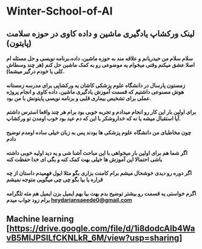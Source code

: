 # Winter-School-of-AI
##  لینک ورکشاپ یادگیری ماشین و داده کاوی در حوزه سلامت (پایتون)
 
 ####  سلام سلام من حیدریانم و علاقه مند به حوزه ماشین، داده،برنامه نویسی و حل مسئله ام اصلا عشق میکنم وقتی میخوام یه موضوعی رو به کمک ماشین حل کنم (هر چند وسطاش کلی با خودم درگیر میشما).
   #### زمستون پارسال در دانشگاه علوم پزشکی کاشان  یه ورکشاپی برای مدرسه زمستانه هوش مصنوعی داشتیم که قسمت آموزش یادگیری ماشین، داده کاوی و انجام پروژه عملی برای تشخیص بیماری قلبی و برنامه نویسی پایتونش با من بود.
   #### برای اولین بار این کار رو انجام میدادم و تجربه خوبی بود برام هر چند واقعا استرس داشتم آیا استقبال میشه یا نه که خداروشکر با این که دم عید بود خوب اومدن تو ورکشاپ.
 ####  چون مخاطبای من دانشگاه علوم پزشکی ها بودند پس به زبان خیلی ساده اومدم توضیح دادم 
  #### اگر شما هم برای اولین بار میخواهی با این مباحث آشنا شی و یه دید اولیه خوبی داشته باشی احتمالا این آموزش ها خیلی بهت کمک کنه و بگی ای خدا حفظت کنه
  #### اگر دوره رو دیدی خوشحال میشم برام کامنت بزاری بگو مثلا ایول فهمیدم داستان از چه قراره یا بیا بگو چی چی میگویی متوجه نمیشم
 #### اگرم خواستی یه قسمت رو بیشتر توضیح بدم بهت بیا بهم ایمیل بزن ایمیل هم مثه تلگرامه برام زود جواب میدم heydariansaeede0@gmail.com
 ## Machine learning [https://drive.google.com/file/d/1i8dodcAIb4WavB5MlJPSILfCKNLkR_6M/view?usp=sharing]

